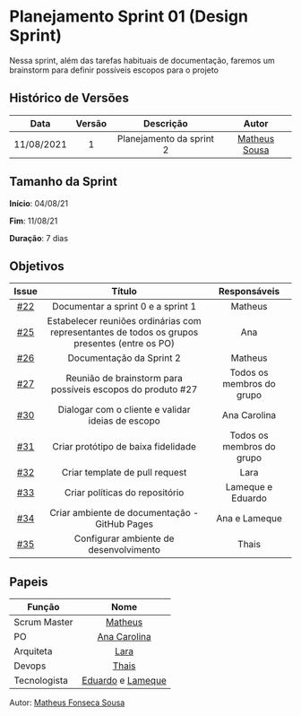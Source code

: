 # Planejamento Sprint 01 (Design Sprint)

Nessa sprint, além das tarefas habituais de documentação, faremos um brainstorm para definir possíveis escopos para o projeto

## Histórico de Versões


| Data       | Versão | Descrição                      | Autor             |
| :--------: | :----: | :----------:                   | :---------------: |
| 11/08/2021 |    1   | Planejamento  da sprint 2 | [Matheus Sousa](https://github.com/https://github.com/gatotabaco)|

## Tamanho da Sprint

**Início**: 04/08/21

**Fim**: 11/08/21

**Duração**: 7 dias

## Objetivos

| Issue |            Título            |        Responsáveis         | 
|:-------:|:----------------------------:|:-----------------------------:|
| [#22](https://github.com/fga-eps-mds/2021-1-Bot/issues/22) | Documentar a sprint 0 e a sprint 1 | Matheus |
| [#25](https://github.com/fga-eps-mds/2021-1-Bot/issues/25) | Estabelecer reuniões ordinárias com representantes de todos os grupos presentes (entre os PO) | Ana |
| [#26](https://github.com/fga-eps-mds/2021-1-Bot/issues/26) | Documentação da Sprint 2 | Matheus |
| [#27](https://github.com/fga-eps-mds/2021-1-Bot/issues/27) | Reunião de brainstorm para possíveis escopos do produto #27 | Todos os membros do grupo |
| [#30](https://github.com/fga-eps-mds/2021-1-Bot/issues/30) | Dialogar com o cliente e validar ideias de escopo | Ana Carolina |
| [#31](https://github.com/fga-eps-mds/2021-1-Bot/issues/31) | Criar protótipo de baixa fidelidade | Todos os membros do grupo |
| [#32](https://github.com/fga-eps-mds/2021-1-Bot/issues/32) | Criar template de pull request | Lara |
| [#33](https://github.com/fga-eps-mds/2021-1-Bot/issues/33) | Criar políticas do repositório | Lameque e Eduardo |
| [#34](https://github.com/fga-eps-mds/2021-1-Bot/issues/34) | Criar ambiente de documentação - GitHub Pages | Ana e Lameque |
| [#35](https://github.com/fga-eps-mds/2021-1-Bot/issues/35) | Configurar ambiente de desenvolvimento | Thais |


## Papeis

|      Função      |            Nome            |
|------------------|:--------------------------:|
| Scrum Master | [Matheus](https://github.com/gatotabaco) |
| PO | [Ana Carolina](https://github.com/AnaCarolinaRodriguesLeite) |
| Arquiteta | [Lara](https://github.com/gatotabaco) |
| Devops | [Thais](https://github.com/thais-ra) |
| Tecnologista | [Eduardo]() e [Lameque](https://github.com/LamequeFernandes) |

Autor: [Matheus Fonseca Sousa](https://github.com/gatotabaco)


